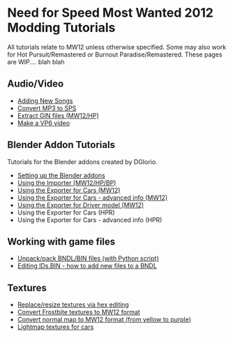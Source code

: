 # Need for Speed Most Wanted 2012 Modding Tutorials

All tutorials relate to MW12 unless otherwise specified. Some may also work for Hot Pursuit/Remastered or Burnout Paradise/Remastered. These pages are WIP.... blah blah

## Audio/Video

*   [Adding New Songs](https://mwhex.github.io/mwtutorials/tutorials/Adding%20New%20Songs.pdf)
*   [Convert MP3 to SPS](https://mwhex.github.io/mwtutorials/tutorials/Convert%20MP3%20to%20SPS.pdf)
*   [Extract GIN files (MW12/HP)](https://mwhex.github.io/mwtutorials/tutorials/Extracting%20GIN%20files%20from%20MW12%20and%20HP10.pdf)
*   [Make a VP6 video](https://mwhex.github.io/mwtutorials/tutorials/How%20to%20make%20VP6%20videos.pdf)
    

## Blender Addon Tutorials

Tutorials for the Blender addons created by DGIorio.

*   [Setting up the Blender addons](https://mwhex.github.io/mwtutorials/tutorials/How%20to%20Setup%20Blender%20Addons%20for%20MW12_HPR_BP.pdf)
*   [Using the Importer (MW12/HP/BP)](https://mwhex.github.io/mwtutorials/tutorials/Using%20NFS%20MW%202012%2C%20HP%2C%20BP%20Importer%20Blender%20addon.pdf)
*   [Using the Exporter for Cars (MW12)](https://mwhex.github.io/mwtutorials/tutorials/Using%20NFS%20MW%202012%20Exporter%20(for%20cars).pdf)
*   [Using the Exporter for Cars - advanced info (MW12)](https://mwhex.github.io/mwtutorials/tutorials/Using%20NFS%20MW%202012%20Exporter%20(Advanced%20-%20for%20cars).pdf)
*   [Using the Exporter for Driver model (MW12)](ttps://mwhex.github.io/mwtutorials/tutorials/Using%20NFS%20MW%202012%20Exporter%20(for%20driver).pdf)
*   Using the Exporter for Cars (HPR)
*   Using the Exporter for Cars - advanced info (HPR)
    

## Working with game files

*   [Unpack/pack BNDL/BIN files (with Python script)](https://mwhex.github.io/mwtutorials/tutorials/Unpack%20and%20repack%20BNDL%20with%20Python%20script.pdf)
*   [Editing IDs.BIN - how to add new files to a BNDL](https://mwhex.github.io/mwtutorials/tutorials/Edit%20IDs.BIN.pdf)
    

## Textures

*   [Replace/resize textures via hex editing](https://mwhex.github.io/mwtutorials/tutorials/Textures%20-%20Replace%20or%20resize%20with%20hex%20editing.pdf)
*   [Convert Frostbite textures to MW12 format](https://mwhex.github.io/mwtutorials/tutorials/Convert%20Frostbite%20to%20MW12%20Textures.pdf)
*   [Convert normal map to MW12 format (from yellow to purple)](https://mwhex.github.io/mwtutorials/tutorials/Convert%20normal%20map%20from%20yellow%20to%20purple.pdf)
*   [Lightmap textures for cars](https://mwhex.github.io/mwtutorials/tutorials/Lightmap%20Textures%20Tutorial.pdf)
